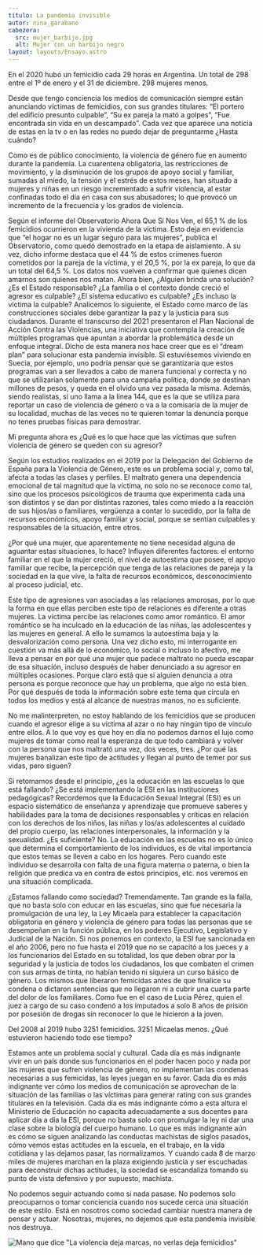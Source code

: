 ```yaml
---
titulo: La pandemia invisible
autor: nina_garabano
cabezera:
  src: mujer_barbijo.jpg
  alt: Mujer con un barbijo negro
layout: layouts/Ensayo.astro
---
```


En el 2020 hubo un femicidio cada 29 horas en Argentina. Un total de 298 entre el 1º de enero y el 31 de diciembre. 298 mujeres menos.

Desde que tengo conciencia los medios de comunicación siempre están anunciando víctimas de femicidios, con sus grandes titulares: “El portero del edificio presunto culpable”, “Su ex pareja la mató a golpes”, “Fue encontrada sin vida en un descampado”. Cada vez que aparece una noticia de estas en la tv o en las redes no puedo dejar de preguntarme ¿Hasta cuándo?

Como es de público conocimiento, la violencia de género fue en aumento durante la pandemia. La cuarentena obligatoria, las restricciones de movimiento, y la disminución de los grupos de apoyo social y familiar, sumadas al miedo, la tensión y el estrés de estos meses, han situado a mujeres y niñas en un riesgo incrementado a sufrir violencia, al estar confinadas todo el día en casa con sus abusadores; lo que provocó un incremento de la frecuencia y los grados de violencia.

Según el informe del Observatorio Ahora Que Sí Nos Ven, el 65,1 % de los femicidios ocurrieron en la vivienda de la víctima. Esto deja en evidencia que “el hogar no es un lugar seguro para las mujeres”, publica el Observatorio, como quedó demostrado en la etapa de aislamiento. A su vez, dicho informe destaca que el 44 % de estos crímenes fueron cometidos por la pareja de la víctima, y el 20,5 %, por la ex pareja, lo que da un total del 64,5 %. Los datos nos vuelven a confirmar que quienes dicen amarnos son quienes nos matan.
Ahora bien, ¿Alguien brinda una solución? ¿Es el Estado responsable? ¿La familia o el contexto donde creció el agresor es culpable? ¿El sistema educativo es culpable? ¿Es incluso la víctima la culpable? Analicemos lo siguiente, el Estado como marco de las construcciones sociales debe garantizar la paz y la justicia para sus ciudadanos. Durante el transcurso del 2021 presentaron el Plan Nacional de Acción Contra las Violencias, una iniciativa que contempla la creación de múltiples programas que apuntan a abordar la problemática desde un enfoque integral. Dicho de esta manera nos hace creer que es el “dream plan” para solucionar esta pandemia invisible. Si estuviésemos viviendo en Suecia, por ejemplo, uno podría pensar que se garantizaría que estos programas van a ser llevados a cabo de manera funcional y correcta y no que se utilizarían solamente para una campaña política, donde se destinan millones de pesos, y queda en el olvido una vez pasada la misma. Además, siendo realistas, si uno llama a la línea 144, que es la que se utiliza para reportar un caso de violencia de género o va a la comisaría de la mujer de su localidad, muchas de las veces no te quieren tomar la denuncia porque no tenes pruebas físicas para demostrar.

Mi pregunta ahora es ¿Qué es lo que hace que las víctimas que sufren violencia de género se queden con su agresor?

Según los estudios realizados en el 2019 por la Delegación del Gobierno de España para la Violencia de Género, este es un problema social y, como tal, afecta a todas las clases y perfiles. El maltrato genera una dependencia emocional de tal magnitud que la víctima, no solo no se reconoce como tal, sino que los procesos psicológicos de trauma que experimenta cada una son distintos y se dan por distintas razones, tales como miedo a la reacción de sus hijos/as o familiares, vergüenza a contar lo sucedido, por la falta de recursos económicos, apoyo familiar y social, porque se sentían culpables y responsables de la situación, entre otros.

¿Por qué una mujer, que aparentemente no tiene necesidad alguna de aguantar estas situaciones, lo hace? Influyen diferentes factores: el entorno familiar en el que la mujer creció, el nivel de autoestima que posee, el apoyo familiar que recibe, la percepción que tenga de las relaciones de pareja y la sociedad en la que vive, la falta de recursos económicos, desconocimiento al proceso judicial, etc.

Este tipo de agresiones van asociadas a las relaciones amorosas, por lo que la forma en que ellas perciben este tipo de relaciones es diferente a otras mujeres. La víctima percibe las relaciones como amor romántico. El amor romántico se ha inculcado en la educación de las niñas, las adolescentes y las mujeres en general. A ello le sumamos la autoestima baja y la desvalorización como persona. Una vez dicho esto, mi interrogante en cuestión va más allá de lo económico, lo social o incluso lo afectivo, me lleva a pensar en por qué una mujer que padece maltrato no pueda escapar de esa situación, incluso después de haber denunciado a su agresor en múltiples ocasiones. Porque claro está que si alguien denuncia a otra persona es porque reconoce que hay un problema, que algo no está bien. Por qué después de toda la información sobre este tema que circula en todos los medios y está al alcance de nuestras manos, no es suficiente.

No me malinterpreten, no estoy hablando de los femicidios que se producen cuando el agresor elige a su víctima al azar o no hay ningún tipo de vínculo entre ellos. A lo que voy es que hoy en día no podemos darnos el lujo como mujeres de tomar como real la esperanza de que todo cambiará y volver con la persona que nos maltrató una vez, dos veces, tres. ¿Por qué las mujeres banalizan este tipo de actitudes y llegan al punto de temer por sus vidas, pero siguen?

Si retomamos desde el principio, ¿es la educación en las escuelas lo que está fallando? ¿Se está implementando la ESI en las instituciones pedagógicas? Recordemos que la Educación Sexual Integral (ESI) es un espacio sistemático de enseñanza y aprendizaje que promueve saberes y habilidades para la toma de decisiones responsables y críticas en relación con los derechos de los niños, las niñas y los/as adolescentes al cuidado del propio cuerpo, las relaciones interpersonales, la información y la sexualidad. ¿Es suficiente? No. La educación en las escuelas no es lo único que determina el comportamiento de los individuos, es de vital importancia que estos temas se lleven a cabo en los hogares. Pero cuando este individuo se desarrolla con falta de una figura materna o paterna, o bien la religión que predica va en contra de estos principios, etc. nos veremos en una situación complicada.

¿Estamos fallando como sociedad? Tremendamente. Tan grande es la falla, que no basta solo con educar en las escuelas, sino que fue necesaria la promulgación de una ley, la Ley Micaela para establecer la capacitación obligatoria en género y violencia de género para todas las personas que se desempeñan en la función pública, en los poderes Ejecutivo, Legislativo y Judicial de la Nación. Si nos ponemos en contexto, la ESI fue sancionada en el año 2006, pero no fue hasta el 2019 que no se capacitó a los jueces y a los funcionarios del Estado en su totalidad, los que deben obrar por la seguridad y la justicia de todos los ciudadanos, los que combaten el crimen con sus armas de tinta, no habían tenido ni siquiera un curso básico de género. Los mismos que liberaron femicidas antes de que finalice su condena o dictaron sentencias que no llegaron ni a cubrir una cuarta parte del dolor de los familiares. Como fue en el caso de Lucia Pérez, quien el juez a cargo de su caso condenó a los imputados a solo 8 años de prisión por posesión de drogas sin reconocer lo que le hicieron a la joven.

Del 2008 al 2019 hubo 3251 femicidios. 3251 Micaelas menos. ¿Qué estuvieron haciendo todo ese tiempo?

Estamos ante un problema social y cultural. Cada día es más indignante vivir en un país donde sus funcionarios en el poder hacen poco y nada por las mujeres que sufren violencia de género, no implementan las condenas necesarias a sus femicidas, las leyes juegan en su favor. Cada día es más indignante ver cómo los medios de comunicación se aprovechan de la situación de las familias o las víctimas para generar rating con sus grandes titulares en la televisión. Cada día es más indignante cómo a esta altura el Ministerio de Educación no capacita adecuadamente a sus docentes para aplicar día a día la ESI, porque no basta solo con promulgar la ley ni dar una clase sobre la biología del cuerpo humano. Lo que es más indignante aún es cómo se siguen analizando las conductas machistas de siglos pasados, cómo vemos estas actitudes en la escuela, en el trabajo, en la vida cotidiana y las dejamos pasar, las normalizamos. Y cuando cada 8 de marzo miles de mujeres marchan en la plaza exigiendo justicia y ser escuchadas para deconstruir dichas actitudes, la sociedad se escandaliza tomando su punto de vista defensivo y por supuesto, machista.

No podemos seguir actuando como si nada pasase. No podemos solo preocuparnos o tomar conciencia cuando nos sucede cerca una situación de este estilo. Está en nosotros como sociedad cambiar nuestra manera de pensar y actuar. Nosotras, mujeres, no dejemos que esta pandemia invisible nos destruya.

![Mano que dice "La violencia deja marcas, no verlas deja femicidios"](la-pandemia-invisible/mano-mensaje.jpg)
